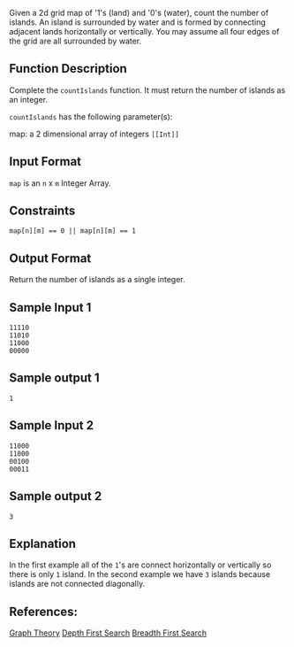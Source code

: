 Given a 2d grid map of '1's (land) and '0's (water), count the number of islands. An island is surrounded by water and is formed by connecting adjacent lands horizontally or vertically. You may assume all four edges of the grid are all surrounded by water.


## Function Description

Complete the `countIslands` function. It must return the number of islands as an integer.

`countIslands` has the following parameter(s):

map: a 2 dimensional array of integers `[[Int]]`


## Input Format

`map` is an `n` x `m` Integer Array.


## Constraints

`map[n][m] == 0 || map[n][m] == 1`


## Output Format

Return the number of islands as a single integer.


## Sample Input 1

```
11110
11010
11000
00000
```

## Sample output 1

`1`

## Sample Input 2

```
11000
11000
00100
00011
```

## Sample output 2

`3`


## Explanation

In the first example all of the `1`'s are connect horizontally or vertically so there is only `1` island. In the second example we have `3` islands because islands are not connected diagonally.


## References:

[Graph Theory](https://en.wikipedia.org/wiki/Component_(graph_theory))
[Depth First Search](https://en.wikipedia.org/wiki/Depth-first_search)
[Breadth First Search](https://en.wikipedia.org/wiki/Breadth-first_search)
